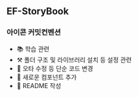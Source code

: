 ## EF-StoryBook

### 아이콘 커밋컨벤션

- 📚 학습 관련
- ⚒️ 폴더 구조 및 라이브러리 설치 등 설정 관련
- 🔧 오타 수정 등 단순 코드 변경
- 💎 새로운 컴포넌트 추가
- 📘 README 작성
